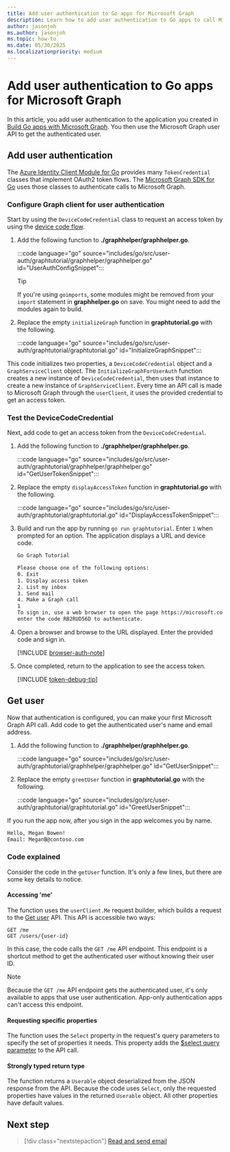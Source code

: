 ```yaml
---
title: Add user authentication to Go apps for Microsoft Graph
description: Learn how to add user authentication to Go apps to call Microsoft Graph
author: jasonjoh
ms.author: jasonjoh
ms.topic: how-to
ms.date: 05/30/2025
ms.localizationpriority: medium
---
```


# Add user authentication to Go apps for Microsoft Graph

<!-- cSpell:ignore graphhelper, goimports, graphtutorial, Userable -->

In this article, you add user authentication to the application you created in [Build Go apps with Microsoft Graph](go.md). You then use the Microsoft Graph user API to get the authenticated user.

## Add user authentication

The [Azure Identity Client Module for Go](https://github.com/Azure/azure-sdk-for-go/tree/main/sdk/azidentity) provides many `TokenCredential` classes that implement OAuth2 token flows. The [Microsoft Graph SDK for Go](https://github.com/microsoftgraph/msgraph-sdk-go) uses those classes to authenticate calls to Microsoft Graph.

### Configure Graph client for user authentication

Start by using the `DeviceCodeCredential` class to request an access token by using the [device code flow](/azure/active-directory/develop/v2-oauth2-device-code).

1. Add the following function to **./graphhelper/graphhelper.go**.

    :::code language="go" source="includes/go/src/user-auth/graphtutorial/graphhelper/graphhelper.go" id="UserAuthConfigSnippet":::

    > [!TIP]
    > If you're using `goimports`, some modules might be removed from your `import` statement in **graphhelper.go** on save. You might need to add the modules again to build.

1. Replace the empty `initializeGraph` function in **graphtutorial.go** with the following.

    :::code language="go" source="includes/go/src/user-auth/graphtutorial/graphtutorial.go" id="InitializeGraphSnippet":::

This code initializes two properties, a `DeviceCodeCredential` object and a `GraphServiceClient` object. The `InitializeGraphForUserAuth` function creates a new instance of `DeviceCodeCredential`, then uses that instance to create a new instance of `GraphServiceClient`. Every time an API call is made to Microsoft Graph through the `userClient`, it uses the provided credential to get an access token.

### Test the DeviceCodeCredential

Next, add code to get an access token from the `DeviceCodeCredential`.

1. Add the following function to **./graphhelper/graphhelper.go**.

    :::code language="go" source="includes/go/src/user-auth/graphtutorial/graphhelper/graphhelper.go" id="GetUserTokenSnippet":::

1. Replace the empty `displayAccessToken` function in **graphtutorial.go** with the following.

    :::code language="go" source="includes/go/src/user-auth/graphtutorial/graphtutorial.go" id="DisplayAccessTokenSnippet":::

1. Build and run the app by running `go run graphtutorial`. Enter `1` when prompted for an option. The application displays a URL and device code.

    ```bash
    Go Graph Tutorial

    Please choose one of the following options:
    0. Exit
    1. Display access token
    2. List my inbox
    3. Send mail
    4. Make a Graph call
    1
    To sign in, use a web browser to open the page https://microsoft.com/devicelogin and
    enter the code RB2RUD56D to authenticate.
    ```

1. Open a browser and browse to the URL displayed. Enter the provided code and sign in.

    [!INCLUDE [browser-auth-note](includes/shared/browser-auth-note.md)]

1. Once completed, return to the application to see the access token.

    [!INCLUDE [token-debug-tip](includes/shared/token-debug-tip.md)]

## Get user

Now that authentication is configured, you can make your first Microsoft Graph API call. Add code to get the authenticated user's name and email address.

1. Add the following function to **./graphhelper/graphhelper.go**.

    :::code language="go" source="includes/go/src/user-auth/graphtutorial/graphhelper/graphhelper.go" id="GetUserSnippet":::

1. Replace the empty `greetUser` function in **graphtutorial.go** with the following.

    :::code language="go" source="includes/go/src/user-auth/graphtutorial/graphtutorial.go" id="GreetUserSnippet":::

If you run the app now, after you sign in the app welcomes you by name.

```bash
Hello, Megan Bowen!
Email: MeganB@contoso.com
```

### Code explained

Consider the code in the `getUser` function. It's only a few lines, but there are some key details to notice.

#### Accessing 'me'

The function uses the `userClient.Me` request builder, which builds a request to the [Get user](/graph/api/user-get) API. This API is accessible two ways:

```http
GET /me
GET /users/{user-id}
```

In this case, the code calls the `GET /me` API endpoint. This endpoint is a shortcut method to get the authenticated user without knowing their user ID.

> [!NOTE]
> Because the `GET /me` API endpoint gets the authenticated user, it's only available to apps that use user authentication. App-only authentication apps can't access this endpoint.

#### Requesting specific properties

The function uses the `Select` property in the request's query parameters to specify the set of properties it needs. This property adds the [$select query parameter](/graph/query-parameters#select-parameter) to the API call.

#### Strongly typed return type

The function returns a `Userable` object deserialized from the JSON response from the API. Because the code uses `Select`, only the requested properties have values in the returned `Userable` object. All other properties have default values.

## Next step

> [!div class="nextstepaction"]
> [Read and send email](go-email.md)
